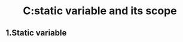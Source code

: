 [Go back to Content]:https://

<a name="top"></a>
<h1 align="center">C:static variable and its scope</h1>

## 1.Static variable
